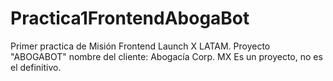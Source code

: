 # Practica1FrontendAbogaBot
Primer practica de Misión Frontend Launch X LATAM. 
Proyecto "ABOGABOT" nombre del cliente:
Abogacía Corp. MX
Es un proyecto, no es el definitivo.
